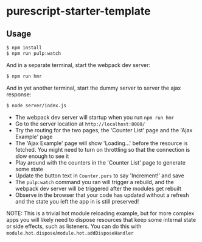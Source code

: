 # purescript-starter-template

## Usage

```bash
$ npm install
$ npm run pulp:watch
```

And in a separate terminal, start the webpack dev server:

```bash
$ npm run hmr
```

And in yet another terminal, start the dummy server to server the ajax response:

```bash
$ node server/index.js
```

- The webpack dev server will startup when you run `npm run hmr`
- Go to the server location at `http://localhost:8080/`
- Try the routing for the two pages, the 'Counter List' page and the 'Ajax Example' page
- The 'Ajax Example' page will show 'Loading...' before the resource is fetched. You might need to turn on throttling so 
  that the connection is slow enough to see it
- Play around with the counters in the 'Counter List' page to generate some state
- Update the button text in `Counter.purs` to say 'Increment!' and save
- The `pulp:watch` command you ran will trigger a rebuild, and the webpack dev server will be triggered after the 
  modules get rebuilt
- Observe in the browser that your code has updated without a refresh and the state you left the app in is still preserved!

NOTE: This is a trivial hot module reloading example, but for more complex apps you will likely need to dispose resources 
that keep some internal state or side effects, such as listeners. You can do this with `module.hot.dispose`/`module.hot.addDisposeHandler`
